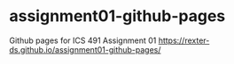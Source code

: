 # assignment01-github-pages
Github pages for ICS 491 Assignment 01
https://rexter-ds.github.io/assignment01-github-pages/

